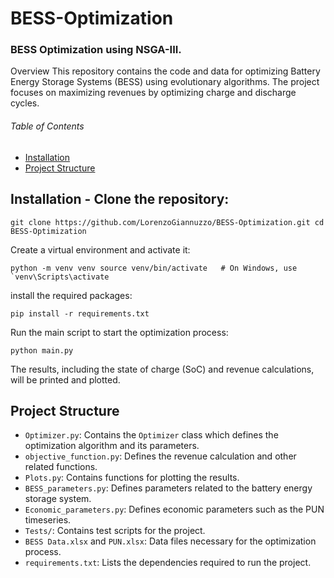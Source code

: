 # BESS-Optimization 
### BESS Optimization using NSGA-III.

Overview This repository contains the code and data for optimizing Battery Energy Storage Systems (BESS) using evolutionary algorithms. The project focuses on maximizing revenues by optimizing charge and discharge cycles.
###### Table of Contents 
- [Installation](#installation) 
- [Project Structure](#project-structure) 

## Installation - Clone the repository: 

``git clone https://github.com/LorenzoGiannuzzo/BESS-Optimization.git cd BESS-Optimization``

Create a virtual environment and activate it:

``python -m venv venv source venv/bin/activate   # On Windows, use `venv\Scripts\activate``

install the required packages:

`pip install -r requirements.txt`

Run the main script to start the optimization process:

`python main.py`

The results, including the state of charge (SoC) and revenue calculations, will be printed and plotted.

## Project Structure

- `Optimizer.py`: Contains the `Optimizer` class which defines the optimization algorithm and its parameters.
- `objective_function.py`: Defines the revenue calculation and other related functions.
- `Plots.py`: Contains functions for plotting the results.
- `BESS_parameters.py`: Defines parameters related to the battery energy storage system.
- `Economic_parameters.py`: Defines economic parameters such as the PUN timeseries.
- `Tests/`: Contains test scripts for the project.
- `BESS Data.xlsx` and `PUN.xlsx`: Data files necessary for the optimization process.
- `requirements.txt`: Lists the dependencies required to run the project.